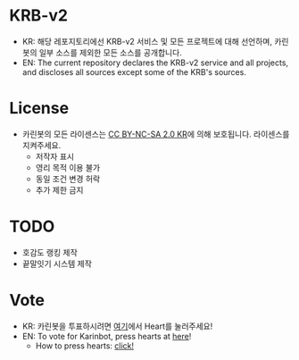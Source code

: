 # KRB-v2

* KR: 해당 레포지토리에선 KRB-v2 서비스 및 모든 프로젝트에 대해 선언하며, 카린봇의 일부 소스를 제외한 모든 소스를 공개합니다.
* EN: The current repository declares the KRB-v2 service and all projects, and discloses all sources except some of the KRB's sources.

# License

* 카린봇의 모든 라이센스는 [CC BY-NC-SA 2.0 KR](https://creativecommons.org/licenses/by-nc-sa/2.0/kr/)에 의해 보호됩니다. 라이센스를 지켜주세요.
  * 저작자 표시
  * 영리 목적 이용 불가
  * 동일 조건 변경 허락
  * 추가 제한 금지

# TODO
*  호감도 랭킹 제작
*  끝말잇기 시스템 제작

# Vote

* KR: 카린봇을 투표하시려면 [여기](https://koreanbots.dev/bots/685715386745880581)에서 Heart를 눌러주세요!
* EN: To vote for Karinbot, press hearts at [here](https://koreanbots.dev/bots/685715386745880581)!
  * How to press hearts: [click!](https://cdn.discordapp.com/attachments/705679542324428828/708982321746804746/unknown.png)
